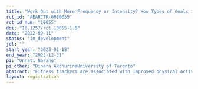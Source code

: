 ```yaml
---
title: "Work Out with More Frequency or Intensity? How Types of Goals in Fitness Trackers affect Health Outcomes"
rct_id: "AEARCTR-0010055"
rct_id_num: "10055"
doi: "10.1257/rct.10055-1.0"
date: "2022-09-11"
status: "in_development"
jel: ""
start_year: "2023-01-18"
end_year: "2023-12-31"
pi: "Unnati Narang"
pi_other: "Dinara AkchurinaUniversity of Toronto"
abstract: "Fitness trackers are associated with improved physical activity. However, little is known about how various types of goals nudged by fitness trackers affect consumers’ physical activity and health. The goal of this project is to measure the effect of different types of tracking goals on consumers’ workout participation, exercise effort, and health outcomes. To examine the effects of goal-based nudges, we propose a randomized field experiment at the campus recreation center at one of the largest U.S. public universities. Participants will receive a fitness tracker and will be assigned to various goals for their workouts. We will track their workout participation, exercise intensity, and health outcomes to understand how goals can enhance the usefulness of fitness trackers and improve health outcomes. "
layout: registration
---
```


